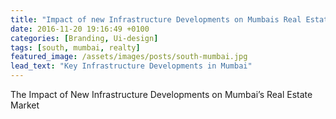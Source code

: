 ```yaml
---
title: "Impact of new Infrastructure Developments on Mumbais Real Estate Market"
date: 2016-11-20 19:16:49 +0100
categories: [Branding, Ui-design]
tags: [south, mumbai, realty]
featured_image: /assets/images/posts/south-mumbai.jpg
lead_text: "Key Infrastructure Developments in Mumbai"
---
```


The Impact of New Infrastructure Developments on Mumbai’s Real Estate Market
